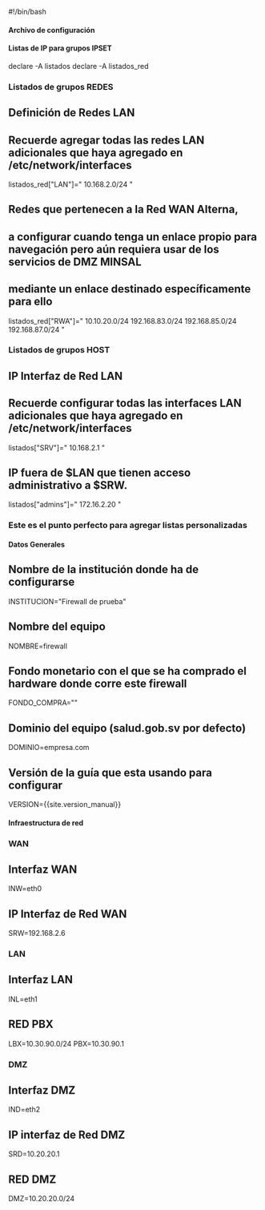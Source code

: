 #!/bin/bash
#### Archivo de configuración #### 

#### Listas de IP para grupos IPSET ##### 
declare -A listados
declare -A listados_red

### Listados de grupos REDES
## Definición de Redes LAN
## Recuerde agregar todas las redes LAN adicionales que haya agregado en /etc/network/interfaces
listados_red["LAN"]="
    10.168.2.0/24
"

## Redes que pertenecen a la Red WAN Alterna, 
## a configurar cuando tenga un enlace propio para navegación pero aún requiera usar de los servicios de DMZ MINSAL
## mediante un enlace destinado específicamente para ello
listados_red["RWA"]="
    10.10.20.0/24
    192.168.83.0/24
    192.168.85.0/24
    192.168.87.0/24
" 

### Listados de grupos HOST
## IP Interfaz de Red LAN 
## Recuerde configurar todas las interfaces LAN adicionales que haya agregado en /etc/network/interfaces
listados["SRV"]="
    10.168.2.1
"

## IP fuera de $LAN que tienen acceso administrativo a $SRW.
listados["admins"]=" 
    172.16.2.20
"

### Este es el punto perfecto para agregar listas personalizadas


#### Datos Generales ####
## Nombre de la institución donde ha de configurarse
INSTITUCION="Firewall de prueba"
## Nombre del equipo
NOMBRE=firewall
## Fondo monetario con el que se ha comprado el hardware donde corre este firewall 
FONDO_COMPRA=""
## Dominio del equipo (salud.gob.sv por defecto)
DOMINIO=empresa.com
## Versión de la guía que esta usando para configurar
VERSION={{site.version_manual}}

#### Infraestructura de red ##### 
### WAN
## Interfaz WAN 
INW=eth0
## IP Interfaz de Red WAN
SRW=192.168.2.6

### LAN 
## Interfaz LAN 
INL=eth1

## RED PBX
LBX=10.30.90.0/24
PBX=10.30.90.1

### DMZ
## Interfaz DMZ
IND=eth2
## IP interfaz de Red DMZ
SRD=10.20.20.1
## RED DMZ
DMZ=10.20.20.0/24 

